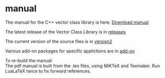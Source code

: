 # manual
The manual for the C++ vector class library is here.
[Download manual](https://github.com/vectorclass/manual/blob/master/vcl_manual.pdf)

The latest release of the Vector Class Library is in
[releases](https://github.com/vectorclass/version2/releases)

The current version of the source files is in 
[version2](https://github.com/vectorclass/version2) 

Various add-on packages for specific applictions are in 
[add-on](https://github.com/vectorclass/add-on)

To re-build the manual:  
The pdf manual is built from the .tex files, using MiKTeX and Texmaker. 
Run LuaLaTeX twice to fix forward references.
